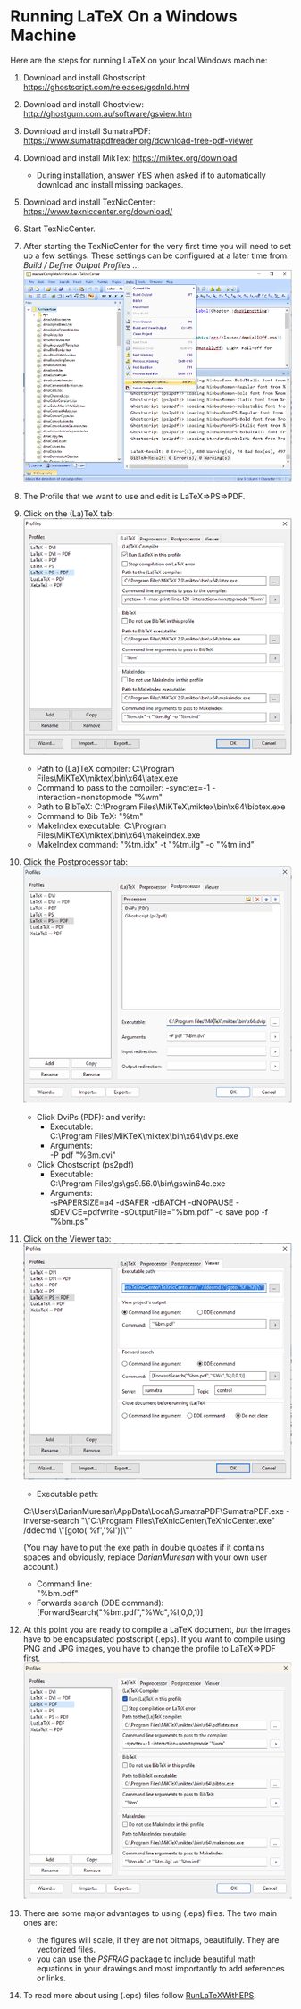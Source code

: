 # Running LaTeX On a Windows Machine

Here are the steps for running LaTeX on your local Windows machine:
1. Download and install Ghostscript: https://ghostscript.com/releases/gsdnld.html
2. Download and install Ghostview: http://ghostgum.com.au/software/gsview.htm
3. Download and install SumatraPDF: https://www.sumatrapdfreader.org/download-free-pdf-viewer
4.  Download and install MikTex: https://miktex.org/download
    - During installation, answer YES when asked if to automatically download and install missing packages.
5. Download and install TexNicCenter: https://www.texniccenter.org/download/
6. Start TexNicCenter.
7. After starting the TexNicCenter for the very first time you will need to set up a few settings.  These settings can be configured at a later time from: *Build / Define Output Profiles ...*
![configure](./Images/DefineOutputs.png "Configure")
8. The Profile that we want to use and edit is LaTeX=>PS=>PDF.
9. Click on the (La)TeX tab: \
![configure](./Images/LaTeX-PS-PDF.png "Configure")
    - Path to (La)TeX compiler: C:\Program Files\MiKTeX\miktex\bin\x64\latex.exe
    - Command to pass to the compiler: -synctex=-1 -interaction=nonstopmode "%wm"
    - Path to BibTeX: C:\Program Files\MiKTeX\miktex\bin\x64\bibtex.exe
    - Command to Bib TeX: "%tm"
    - MakeIndex executable: C:\Program Files\MiKTeX\miktex\bin\x64\makeindex.exe
    - MakeIndex command: "%tm.idx" -t "%tm.ilg" -o "%tm.ind"
10. Click the Postprocessor tab: \
![configure](./Images/Processor.png "Configure")
    - Click DviPs (PDF): and verify:
        - Executable: \
        C:\Program Files\MiKTeX\miktex\bin\x64\dvips.exe 
        - Arguments: \
        -P pdf "%Bm.dvi"
    - Click Chostscript (ps2pdf)
        - Executable: \
        C:\Program Files\gs\gs9.56.0\bin\gswin64c.exe
        - Arguments: \
        -sPAPERSIZE=a4 -dSAFER -dBATCH -dNOPAUSE -sDEVICE=pdfwrite -sOutputFile="%bm.pdf" -c save pop -f "%bm.ps"
11. Click on the Viewer tab: \
![configure](./Images/Viewer.png "Configure")
    - Executable path: 

    C:\Users\DarianMuresan\AppData\Local\SumatraPDF\SumatraPDF.exe -inverse-search "\\"C:\Program Files\TeXnicCenter\TeXnicCenter.exe\" /ddecmd \\"[goto('%f','%l')]\\""
    
    (You may have to put the exe path in double quoates if it contains spaces and obviously, replace *DarianMuresan* with your own user account.)
    - Command line: \
    "%bm.pdf"
    - Forwards search (DDE command): \
    [ForwardSearch("%bm.pdf","%Wc",%l,0,0,1)]
12. At this point you are ready to compile a LaTeX document, *but* the images have to be encapsulated postscript (.eps).  If you want to compile using PNG and JPG images, you have to change the profile to LaTeX=>PDF first.
![configure](./Images/LaTeX-PDF.png "Configure")
13. There are some major advantages to using (.eps) files.  The two main ones are:
    - the figures will scale, if they are not bitmaps, beautifully.  They are vectorized files.
    - you can use the *PSFRAG* package to include beautiful math equations in your drawings and most importantly to add references or links.
14. To read more about using (.eps) files follow [RunLaTeXWithEPS](./RunLaTeXWithEPS.md).